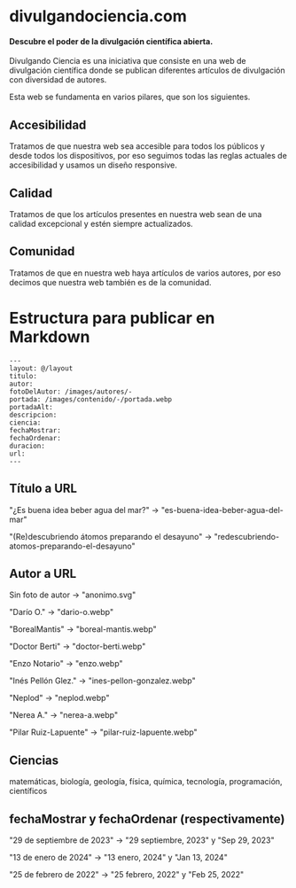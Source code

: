 # divulgandociencia.com

#### Descubre el poder de la divulgación científica abierta.

Divulgando Ciencia es una iniciativa que consiste en una web de divulgación científica donde se publican diferentes artículos de divulgación con diversidad de autores.

Esta web se fundamenta en varios pilares, que son los siguientes.

## Accesibilidad

Tratamos de que nuestra web sea accesible para todos los públicos y desde todos los dispositivos, por eso seguimos todas las reglas actuales de accesibilidad y usamos un diseño responsive.

## Calidad

Tratamos de que los artículos presentes en nuestra web sean de una calidad excepcional y estén siempre actualizados.

## Comunidad

Tratamos de que en nuestra web haya artículos de varios autores, por eso decimos que nuestra web también es de la comunidad.

# Estructura para publicar en Markdown

```
---
layout: @/layout
titulo:
autor: 
fotoDelAutor: /images/autores/-
portada: /images/contenido/-/portada.webp
portadaAlt:
descripcion:
ciencia:
fechaMostrar:
fechaOrdenar:
duracion:
url:
---
```

## Título a URL

"¿Es buena idea beber agua del mar?" $\rightarrow$ "es-buena-idea-beber-agua-del-mar"

"(Re)descubriendo átomos preparando el desayuno" $\rightarrow$ "redescubriendo-atomos-preparando-el-desayuno"

## Autor a URL

Sin foto de autor $\rightarrow$ "anonimo.svg"

"Darío O." $\rightarrow$ "dario-o.webp"

"BorealMantis" $\rightarrow$ "boreal-mantis.webp"

"Doctor Berti" $\rightarrow$ "doctor-berti.webp"

"Enzo Notario" $\rightarrow$ "enzo.webp"

"Inés Pellón Glez." $\rightarrow$ "ines-pellon-gonzalez.webp"

"Neplod" $\rightarrow$ "neplod.webp"

"Nerea A." $\rightarrow$ "nerea-a.webp"

"Pilar Ruiz-Lapuente" $\rightarrow$ "pilar-ruiz-lapuente.webp"

## Ciencias

matemáticas, biología, geología, física, química, tecnología, programación, científicos

## fechaMostrar y fechaOrdenar (respectivamente)

"29 de septiembre de 2023" $\rightarrow$ "29 septiembre, 2023" y "Sep 29, 2023"

"13 de enero de 2024" $\rightarrow$ "13 enero, 2024" y "Jan 13, 2024"

"25 de febrero de 2022" $\rightarrow$ "25 febrero, 2022" y "Feb 25, 2022"
